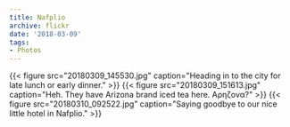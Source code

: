 ```yaml
---
title: Nafplio
archive: flickr
date: '2018-03-09'
tags:
- Photos
---
```

{{< figure src="20180309_145530.jpg" caption="Heading in to the city for late lunch or early dinner." >}}
{{< figure src="20180309_151613.jpg" caption="Heh. They have Arizona brand iced tea here. Αρηζονα?" >}}
{{< figure src="20180310_092522.jpg" caption="Saying goodbye to our nice little hotel in Nafplio." >}}
